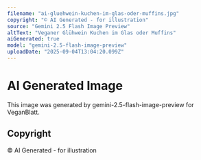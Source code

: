 ```yaml
---
filename: "ai-gluehwein-kuchen-im-glas-oder-muffins.jpg"
copyright: "© AI Generated - for illustration"
source: "Gemini 2.5 Flash Image Preview"
altText: "Veganer Glühwein Kuchen im Glas oder Muffins"
aiGenerated: true
model: "gemini-2.5-flash-image-preview"
uploadDate: "2025-09-04T13:04:20.099Z"
---
```


# AI Generated Image

This image was generated by gemini-2.5-flash-image-preview for VeganBlatt.

## Copyright
© AI Generated - for illustration
